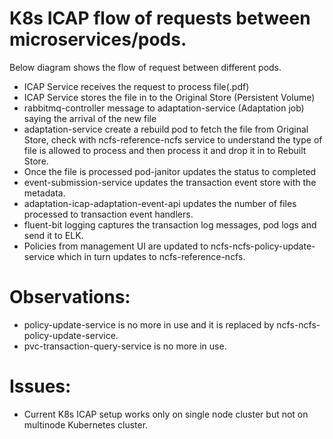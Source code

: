 # K8s ICAP flow of requests between microservices/pods.

Below diagram shows the flow of request between different pods.


*	ICAP Service receives the request to process file(.pdf)
*	ICAP Service stores the file in to the Original Store (Persistent Volume)
*	rabbitmq-controller message to adaptation-service (Adaptation job) saying the   arrival of the new file
*	adaptation-service create a rebuild pod to fetch the file from Original Store, check with ncfs-reference-ncfs service to understand the type of file is allowed to process and then process it and drop it in to Rebuilt Store.
*	Once the file is processed pod-janitor updates the status to completed
*	event-submission-service updates the transaction event store with the metadata.
*	adaptation-icap-adaptation-event-api updates the number of files processed to transaction event handlers.
*	fluent-bit logging captures the transaction log messages, pod logs and send it to ELK.
*	Policies from management UI are updated to ncfs-ncfs-policy-update-service which in turn updates to ncfs-reference-ncfs.

# Observations:
*	policy-update-service is no more in use and it is replaced by ncfs-ncfs-policy-update-service.
*	pvc-transaction-query-service is no more in use.

# Issues:
*	Current K8s ICAP setup works only on single node cluster but not on multinode Kubernetes cluster.
